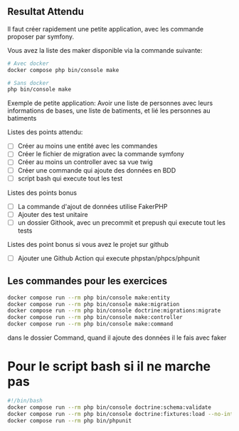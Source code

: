 ## Resultat Attendu
Il faut créer rapidement une petite application, avec les commande proposer par symfony. 

Vous avez la liste des maker disponible via la commande suivante:
```bash
# Avec docker
docker compose php bin/console make

# Sans docker
php bin/console make
```
Exemple de petite application:
Avoir une liste de personnes avec leurs informations de bases, une liste de batiments, et lié les personnes au batiments

Listes des points attendu:
- [ ] Créer au moins une entité avec les commandes
- [ ] Créer le fichier de migration avec la commande symfony
- [ ] Créer au moins un controller avec sa vue twig
- [ ] Créer une commande qui ajoute des données en BDD
- [ ] script bash qui execute tout les test

Listes des points bonus
- [ ] La commande d'ajout de données utilise FakerPHP
- [ ] Ajouter des test unitaire
- [ ] un dossier Githook, avec un precommit et prepush qui execute tout les tests

Listes des point bonus si vous avez le projet sur github
- [ ] Ajouter une Github Action qui execute phpstan/phpcs/phpunit


## Les commandes pour les exercices
```bash
docker compose run --rm php bin/console make:entity
docker compose run --rm php bin/console make:migration
docker compose run --rm php bin/console doctrine:migrations:migrate
docker compose run --rm php bin/console make:controller
docker compose run --rm php bin/console make:command

```
dans le dossier Command, quand il ajoute des données il le fais avec faker
# Pour le script bash si il ne marche pas 
```bash
#!/bin/bash
docker compose run --rm php bin/console doctrine:schema:validate
docker compose run --rm php bin/console doctrine:fixtures:load --no-interaction
docker compose run --rm php bin/phpunit
```


